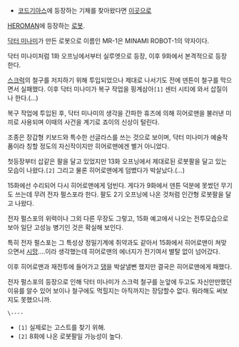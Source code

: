* [코드기아스](%EC%BD%94%EB%93%9C%EA%B8%B0%EC%95%84%EC%8A%A4.md)에 등장하는 기체를 찾아왔다면 [이곳으로](MR-1%28%EC%BD%94%EB%93%9C%EA%B8%B0%EC%95%84%EC%8A%A4%20%EC%8B%9C%EB%A6%AC%EC%A6%88%29.md)

[HEROMAN](HEROMAN.md)에 등장하는 [로봇](%EB%A1%9C%EB%B4%87.md).

[닥터 미나미](%EB%8B%A5%ED%84%B0%20%EB%AF%B8%EB%82%98%EB%AF%B8.md)가 만든 로봇으로 이름인
MR-1은 MINAMI ROBOT-1의 약자이다.

닥터 미나미처럼 1화 오프닝에서부터 실루엣으로 등장, 이후 9화에서 본격적으로 등장한다.

[스크럭](%EC%8A%A4%ED%81%AC%EB%9F%AD.md)의 철구를 저지하기 위해 투입되었으나 제대로 나서기도 전에 덴튼이
철구를 막으면서 실패했다. 이후 닥터 미나미가 복구 작업을 핑계삼아`[1]` 센터 시티에 와서 삽질이나 한다.(...)

복구 작업에 투입된 후, 닥터 미나미의 생각을 간파한 휴즈에 의해 히어로맨을 불러낸 미끼로 사용되며 이때의 사건을 계기로 죠이의 신상이
털린다.

조종은 장갑형 키보드와 특수한 선글라스를 쓰는 것으로 보이며, 닥터 미나미가 예술작품이라 칭할 정도의 자신작이지만 히어로맨에겐 별거
아니었다.

첫등장부터 삽같은 팔을 달고 있었지만 13화 오프닝에서 제대로된 로봇팔을 달고 있는 모습이 나왔다.`[2]` 그리고 물론 히어로맨에게
덤볐다가 박살났다.(...)

15화에선 수리되어 다시 히어로맨에게 덤빈다. 게다가 9화에서 덴튼 덕분에 못썼던 무기도 쓰는데 무려 전자 펄스포라 한다. 팔도 2기
오프닝에 나온 것처럼 인간형 로봇팔을 달고 나왔다.

전자 펄스포의 위력이나 그외 다른 무장도 그렇고, 15화 예고에서 나오는 전투모습으로 보아 일단 고성능 병기인 것은 확실해 보인다.

특히 전자 펄스포는 그 특성상 정밀기계에 쥐약과도 같아서 15화에서 히어로맨이 쳐맞으면서
[시망](%EC%8B%9C%EB%A7%9D.md)....이라 생각했는데 히어로맨의 에너지가 전기여서 별탈 없이 넘어갔다.

이후 히어로맨과 재전투에 들어가고 [댐](%EB%8C%90.md)을 박살낼뻔 했지만 결국은 히어로맨에게 패했다.

전자 펄스포의 등장으로 인해 닥터 미나미가 스크럭 철구를 눈앞에 두고도 자신만만했던 이유를 알수 있어 보이나 철구에도 먹힐지는 아직까지는
장담할수 없다. 뭐라해도 써보지도 못했으니까.

`\----`

  * `[1]` 실제로는 고스트를 찾기 위해.
  * `[2]` 8화에 나온 로봇팔일 가능성이 높다.

